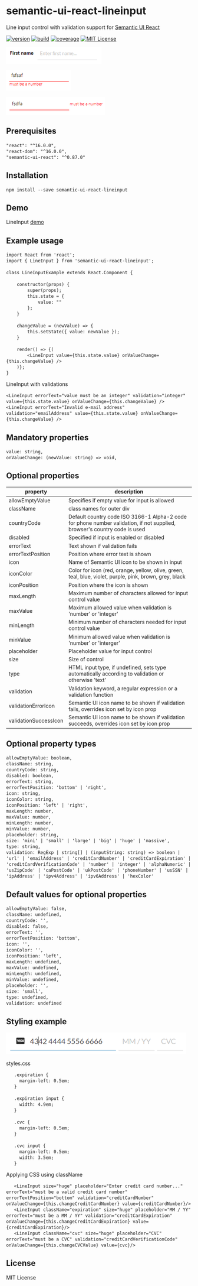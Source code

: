 # semantic-ui-react-lineinput

Line input control with validation support for [Semantic UI React]

[![version][version-badge]][package]
[![build][build]][circleci]
[![coverage][coverage]][codecov]
[![MIT License][license-badge]][license]

![Example image of LineInput](https://raw.githubusercontent.com/pksilen/semantic-ui-react-lineinput/master/example/example1.png)

   
![Example image of LineInput](https://raw.githubusercontent.com/pksilen/semantic-ui-react-lineinput/master/example/example2.png)

    
![Example image of LineInput](https://raw.githubusercontent.com/pksilen/semantic-ui-react-lineinput/master/example/example3.png)

## Prerequisites
    "react": "^16.0.0",
    "react-dom": "^16.0.0",
    "semantic-ui-react": "^0.87.0"

## Installation
    npm install --save semantic-ui-react-lineinput
    
## Demo
   LineInput [demo] 
   
## Example usage
    import React from 'react';
    import { LineInput } from 'semantic-ui-react-lineinput';
    
    class LineInputExample extends React.Component {

        constructor(props) {
            super(props);
            this.state = {
                value: ""
            };
        }
        
        changeValue = (newValue) => {
            this.setState({ value: newValue });
        }
       
        render() => {(
            <LineInput value={this.state.value} onValueChange={this.changeValue} />
        )};
    }
    
   LineInput with validations
    
    <LineInput errorText="value must be an integer" validation="integer" value={this.state.value} onValueChange={this.changeValue} />             
    <LineInput errorText="Invalid e-mail address" validation="emailAddress" value={this.state.value} onValueChange={this.changeValue} />
   
## Mandatory properties      
    value: string, 
    onValueChange: (newValue: string) => void,
         
## Optional properties
| property                  | description                                                                                                                    |
| --------------------------| -------------------------------------------------------------------------------------------------------------------------------|
| allowEmptyValue           | Specifies if empty value for input is allowed                                                                                  |
| className                 | class names for outer div                                                                                                      |
| countryCode               | Default country code ISO 3166-1 Alpha-2 code for phone number validation, if not supplied, browser's country code is used      |
| disabled                  | Specified if input is enabled or disabled                                                                                      |
| errorText                 | Text shown if validation fails                                                                                                 |
| errorTextPosition         | Position where error text is shown                                                                                             |
| icon                      | Name of Semantic UI icon to be shown in input                                                                                  |
| iconColor                 | Color for icon (red, orange, yellow, olive, green, teal, blue, violet, purple, pink, brown, grey, black                        |
| iconPosition              | Position where the icon is shown                                                                                               |
| maxLength                 | Maximum number of characters allowed for input control value                                                                   |
| maxValue                  | Maximum allowed value when validation is 'number' or 'integer'                                                                 |
| minLength                 | Minimum number of characters needed for input control value                                                                    |
| minValue                  | Minimum allowed value when validation is 'number' or 'interger'                                                                | 
| placeholder               | Placeholder value for input control                                                                                            |
| size                      | Size of control                                                                                                                |
| type                      | HTML input type, if undefined, sets type automatically according to validation or otherwise 'text'                             |
| validation                | Validation keyword, a regular expression or a validation function                                                              |
| validationErrorIcon       | Semantic UI icon name to be shown if validation fails, overrides icon set by icon prop                                         |
| validationSuccessIcon     | Semantic UI icon name to be shown if validation succeeds, overrides icon set by icon prop                                      |

    
## Optional property types
    allowEmptyValue: boolean,
    className: string,  
    countryCode: string,
    disabled: boolean,
    errorText: string,
    errorTextPosition: 'bottom' | 'right',
    icon: string,
    iconColor: string,
    iconPosition: 'left' | 'right',
    maxLength: number,
    maxValue: number,
    minLength: number,
    minValue: number,
    placeholder: string,
    size: 'mini' | 'small' | 'large' | 'big' | 'huge' | 'massive',
    type: string,
    validation: RegExp | string[] | (inputString: string) => boolean | 'url' | 'emailAddress' | 'creditCardNumber' | 'creditCardExpiration' | 'creditCardVerificationCode' | 'number' | 'integer' | 'alphaNumeric' | 'usZipCode' | 'caPostCode' | 'ukPostCode' | 'phoneNumber' | 'usSSN' | 'ipAddress' | 'ipv4Address' | 'ipv6Address' | 'hexColor'
        
## Default values for optional properties
    allowEmptyValue: false,
    className: undefined,
    countryCode: '',
    disabled: false,
    errorText: '',
    errorTextPosition: 'bottom',
    icon: '',
    iconColor: '',
    iconPosition: 'left',
    maxLength: undefined,
    maxValue: undefined,
    minLength: undefined,
    minValue: undefined,
    placeholder: '',
    size: 'small',
    type: undefined,
    validation: undefined
    
## Styling example
   ![Example image of LineInput](https://raw.githubusercontent.com/pksilen/semantic-ui-react-lineinput/master/example/styled_example.png) 
    
   styles.css
   
       .expiration {
         margin-left: 0.5em;
       }
       
       .expiration input {
         width: 4.9em;
       }
       
       .cvc {
         margin-left: 0.5em;
       }
       
       .cvc input {
         margin-left: 0.5em;
         width: 3.5em;
       }
   
   Applying CSS using className
       
       <LineInput size="huge" placeholder="Enter credit card number..." errorText="must be a valid credit card number" errorTextPosition="bottom" validation="creditCardNumber" onValueChange={this.changeCreditCardNumber} value={creditCardNumber}/>
       <LineInput className="expiration" size="huge" placeholder="MM / YY" errorText="must be a MM / YY" validation="creditCardExpiration" onValueChange={this.changeCreditCardExpiration} value={creditCardExpiration}/>
       <LineInput className="cvc" size="huge" placeholder="CVC" errorText="must be a CVC" validation="creditCardVerificationCode" onValueChange={this.changeCVCValue} value={cvc}/>

## License
MIT License

[license-badge]: https://img.shields.io/badge/license-MIT-green
[license]: https://github.com/pksilen/semantic-ui-react-lineinput/blob/master/LICENSE
[version-badge]: https://img.shields.io/npm/v/semantic-ui-react-lineinput.svg?style=flat-square
[package]: https://www.npmjs.com/package/semantic-ui-react-lineinput
[build]: https://img.shields.io/circleci/project/github/pksilen/semantic-ui-react-lineinput/master.svg?style=flat-square
[circleci]: https://circleci.com/gh/pksilen/semantic-ui-react-lineinput/tree/master
[coverage]: https://img.shields.io/codecov/c/github/pksilen/semantic-ui-react-lineinput/master.svg?style=flat-square
[codecov]: https://codecov.io/gh/pksilen/semantic-ui-react-lineinput
[demo]: https://pksilen.github.io/semantic-ui-react-lineinput/
[Semantic UI React]: https://react.semantic-ui.com/

